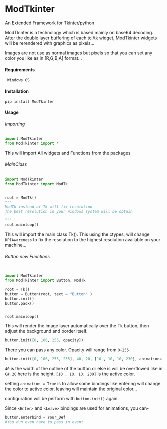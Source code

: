 # ModTkinter

An Extended Framework for Tkinter/python 

ModTkinter is a technology which is based mainly on base64 decoding. After the double layer buffering of each tcl/tk widget, ModTkinter widgets will be rerendered with graphics as pixels...

Images are not use as normal images but pixels so that you can set any color you like as in [R,G,B,A] format...

#### Requirements

     Windows OS


#### Installation
    

    pip install ModTkinter
    

#### Usage
###### Importing
```python
import ModTkinter
from ModTkinter import *
```
This will import All widgets and Functions from the packages

###### MainClass
```python
import ModTkinter
from ModTkinter import ModTk

    
root = ModTk()
"""
ModTk instead of Tk will fix resolution 
The best resolution in your Windows system will be obtain

"""
root.mainloop()
```

This will import the main class Tk(). This using the ctypes, will change `DPIAwareness` to fix the resolution to the highest resolution available on your machine...


###### Button new Functions

```python

import ModTkinter
from ModTkinter import Button, ModTk

root = Tk()
button = Button(root, text = "Button" )
button.init()
button.pack()


root.mainloop()

```
This will render the image layer automatically over the Tk button, then adjust the background and border itself.

```python
button.init([0, 106, 255, opacity])
```
There you can pass any color. Opacity will range from `0-255`
```python
button.init([0, 106, 255, 255], 40, 20, [10 , 10, 10, 230], animation= True)
```

`40` is the width of the outline of the button or else is will be overflowed like in `C#`.
`20` here is the height.
`[10 , 10, 10, 230]` is the active color.

setting `animation = True` is to allow some bindings like entering will change the color to active color, leaving will maintain the original color...

configuration will be perform with `button.init()` again.

Since `<Enter>` and `<Leave>` bindings are used for animations, you can-

```python
button.enterbind = Your_Def
#You dun even have to pass in event
```












